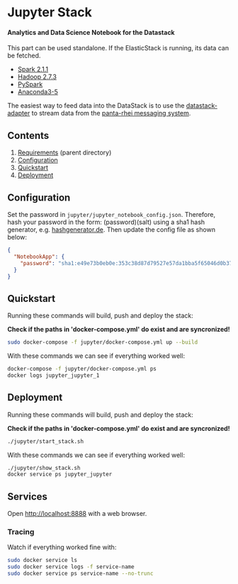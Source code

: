 # Jupyter Stack
#### Analytics and Data Science Notebook for the Datastack

This part can be used standalone. If the ElasticStack is running, its data can be fetched.

* [Spark 2.1.1](http://spark.apache.org/docs/2.1.1)
* [Hadoop 2.7.3](http://hadoop.apache.org/docs/r2.7.3)
* [PySpark](http://spark.apache.org/docs/2.1.1/api/python)
* [Anaconda3-5](https://www.anaconda.com/distribution/)



The easiest way to feed data into the DataStack is to use the
[datastack-adapter](https://github.com/iot-salzburg/dtz_datastack/tree/master/datastack-adapter) to stream data
from the [panta-rhei messaging system](https://github.com/iot-salzburg/dtz_datastack/tree/master/elasticStack).

## Contents

1. [Requirements](../README.md) (parent directory)
1. [Configuration](#configuration)
2. [Quickstart](#quickstart)
2. [Deployment](#deployment)


## Configuration

Set the password in `jupyter/jupyter_notebook_config.json`. Therefore, hash your 
password in the form: (password)(salt) using a sha1 hash generator, 
e.g. [hashgenerator.de](https://hashgenerator.de/). Then update the config file as shown below:

```json
{
  "NotebookApp": {
    "password": "sha1:e49e73b0eb0e:353c38d87d79527e57da1bba5f65046d0b376d95"
  }
}
```

## Quickstart

Running these commands will build, push and deploy the stack:

**Check if the paths in 'docker-compose.yml' do exist and are syncronized!**

```bash
sudo docker-compose -f jupyter/docker-compose.yml up --build
```

With these commands we can see if everything worked well:
```bash
docker-compose -f jupyter/docker-compose.yml ps
docker logs jupyter_jupyter_1
```


## Deployment

Running these commands will build, push and deploy the stack:

**Check if the paths in 'docker-compose.yml' do exist and are syncronized!**

```bash
./jupyter/start_stack.sh
```

With these commands we can see if everything worked well:
```bash
./jupyter/show_stack.sh
docker service ps jupyter_jupyter
```

##  Services

Open [http://localhost:8888](http://localhost:8888/lab) with a web browser.


### Tracing

Watch if everything worked fine with:
```bash
sudo docker service ls
sudo docker service logs -f service-name
sudo docker service ps service-name --no-trunc
```
